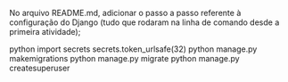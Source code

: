 No arquivo README.md, adicionar o passo a passo referente à configuração do Django (tudo que rodaram na linha de comando desde a primeira atividade);


python
import secrets
secrets.token_urlsafe(32)
python manage.py makemigrations
python manage.py migrate
python manage.py createsuperuser
